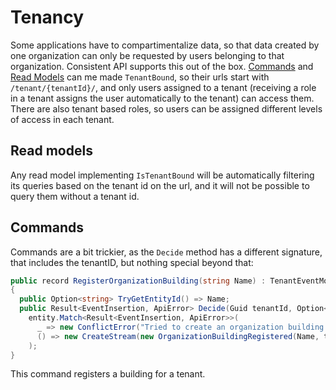 # Tenancy
Some applications have to compartimentalize data, so that data created by one organization can only be requested by users belonging to that organization. Consistent API supports this out of the box. [Commands](./command.md) and [Read Models](./read-model.md) can me made `TenantBound`, so their urls start with `/tenant/{tenantId}/`, and only users assigned to a tenant (receiving a role in a tenant assigns the user automatically to the tenant) can access them. There are also tenant based roles, so users can be assigned different levels of access in each tenant.

## Read models
Any read model implementing `IsTenantBound` will be automatically filtering its queries based on the tenant id on the url, and it will not be possible to query them without a tenant id.

## Commands
Commands are a bit trickier, as the `Decide` method has a different signature, that includes the tenantID, but nothing special beyond that:
```cs
public record RegisterOrganizationBuilding(string Name) : TenantEventModelCommand<OrganizationBuilding>
{
  public Option<string> TryGetEntityId() => Name;
  public Result<EventInsertion, ApiError> Decide(Guid tenantId, Option<OrganizationBuilding> entity, UserSecurity user) =>
    entity.Match<Result<EventInsertion, ApiError>>(
      _ => new ConflictError("Tried to create an organization building that already existed"),
      () => new CreateStream(new OrganizationBuildingRegistered(Name, tenantId))
    );
}
```
This command registers a building for a tenant.
